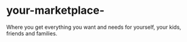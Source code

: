 # your-marketplace-
Where you get everything you want and needs
for yourself, your kids, friends and
 families.
